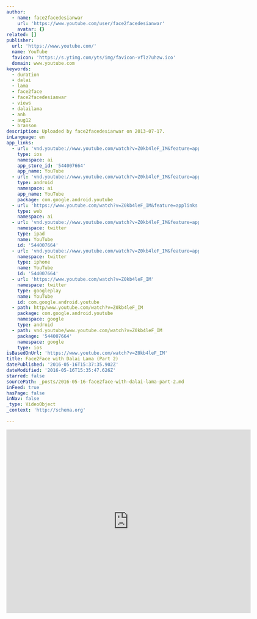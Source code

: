 ```yaml
---
author:
  - name: face2facedesianwar
    url: 'https://www.youtube.com/user/face2facedesianwar'
    avatar: {}
related: []
publisher:
  url: 'https://www.youtube.com/'
  name: YouTube
  favicon: 'https://s.ytimg.com/yts/img/favicon-vflz7uhzw.ico'
  domain: www.youtube.com
keywords:
  - duration
  - dalai
  - lama
  - face2face
  - face2facedesianwar
  - views
  - dalailama
  - anh
  - aug12
  - branson
description: Uploaded by face2facedesianwar on 2013-07-17.
inLanguage: en
app_links:
  - url: 'vnd.youtube://www.youtube.com/watch?v=Z0kb4leF_IM&feature=applinks'
    type: ios
    namespace: ai
    app_store_id: '544007664'
    app_name: YouTube
  - url: 'vnd.youtube://www.youtube.com/watch?v=Z0kb4leF_IM&feature=applinks'
    type: android
    namespace: ai
    app_name: YouTube
    package: com.google.android.youtube
  - url: 'https://www.youtube.com/watch?v=Z0kb4leF_IM&feature=applinks'
    type: web
    namespace: ai
  - url: 'vnd.youtube://www.youtube.com/watch?v=Z0kb4leF_IM&feature=applinks'
    namespace: twitter
    type: ipad
    name: YouTube
    id: '544007664'
  - url: 'vnd.youtube://www.youtube.com/watch?v=Z0kb4leF_IM&feature=applinks'
    namespace: twitter
    type: iphone
    name: YouTube
    id: '544007664'
  - url: 'https://www.youtube.com/watch?v=Z0kb4leF_IM'
    namespace: twitter
    type: googleplay
    name: YouTube
    id: com.google.android.youtube
  - path: http/www.youtube.com/watch?v=Z0kb4leF_IM
    package: com.google.android.youtube
    namespace: google
    type: android
  - path: vnd.youtube/www.youtube.com/watch?v=Z0kb4leF_IM
    package: '544007664'
    namespace: google
    type: ios
isBasedOnUrl: 'https://www.youtube.com/watch?v=Z0kb4leF_IM'
title: Face2Face with Dalai Lama (Part 2)
datePublished: '2016-05-16T15:37:35.902Z'
dateModified: '2016-05-16T15:35:47.626Z'
starred: false
sourcePath: _posts/2016-05-16-face2face-with-dalai-lama-part-2.md
inFeed: true
hasPage: false
inNav: false
_type: VideoObject
_context: 'http://schema.org'

---
```

<iframe src="https://cdn.embedly.com/widgets/media.html?src=https%3A%2F%2Fwww.youtube.com%2Fembed%2FZ0kb4leF_IM%3Ffeature%3Doembed&amp;url=http%3A%2F%2Fwww.youtube.com%2Fwatch%3Fv%3DZ0kb4leF_IM&amp;image=https%3A%2F%2Fi.ytimg.com%2Fvi%2FZ0kb4leF_IM%2Fhqdefault.jpg&amp;key=b7d04c9b404c499eba89ee7072e1c4f7&amp;type=text%2Fhtml&amp;schema=youtube" width="640" height="480" scrolling="no" frameborder="0" allowfullscreen="" style=""></iframe>